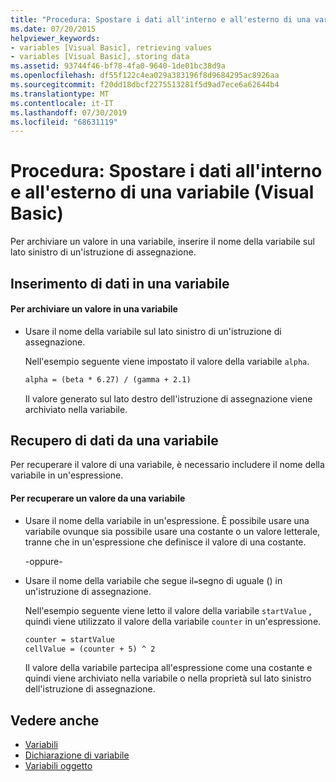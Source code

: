 ```yaml
---
title: "Procedura: Spostare i dati all'interno e all'esterno di una variabile (Visual Basic)"
ms.date: 07/20/2015
helpviewer_keywords:
- variables [Visual Basic], retrieving values
- variables [Visual Basic], storing data
ms.assetid: 93744f46-bf78-4fa0-9640-1de01bc38d9a
ms.openlocfilehash: df55f122c4ea029a383196f8d9684295ac8926aa
ms.sourcegitcommit: f20dd18dbcf2275513281f5d9ad7ece6a62644b4
ms.translationtype: MT
ms.contentlocale: it-IT
ms.lasthandoff: 07/30/2019
ms.locfileid: "68631119"
---
```

# <a name="how-to-move-data-into-and-out-of-a-variable-visual-basic"></a>Procedura: Spostare i dati all'interno e all'esterno di una variabile (Visual Basic)

Per archiviare un valore in una variabile, inserire il nome della variabile sul lato sinistro di un'istruzione di assegnazione.

## <a name="putting-data-in-a-variable"></a>Inserimento di dati in una variabile

#### <a name="to-store-a-value-in-a-variable"></a>Per archiviare un valore in una variabile

- Usare il nome della variabile sul lato sinistro di un'istruzione di assegnazione.

    Nell'esempio seguente viene impostato il valore della variabile `alpha`.

    ```vb
    alpha = (beta * 6.27) / (gamma + 2.1)
    ```

    Il valore generato sul lato destro dell'istruzione di assegnazione viene archiviato nella variabile.

## <a name="getting-data-from-a-variable"></a>Recupero di dati da una variabile

Per recuperare il valore di una variabile, è necessario includere il nome della variabile in un'espressione.

#### <a name="to-retrieve-a-value-from-a-variable"></a>Per recuperare un valore da una variabile

- Usare il nome della variabile in un'espressione. È possibile usare una variabile ovunque sia possibile usare una costante o un valore letterale, tranne che in un'espressione che definisce il valore di una costante.

  \-oppure-

- Usare il nome della variabile che segue il`=`segno di uguale () in un'istruzione di assegnazione.

  Nell'esempio seguente viene letto il valore della variabile `startValue` , quindi viene utilizzato il valore della variabile `counter` in un'espressione.

  ```vb
  counter = startValue
  cellValue = (counter + 5) ^ 2
  ```

  Il valore della variabile partecipa all'espressione come una costante e quindi viene archiviato nella variabile o nella proprietà sul lato sinistro dell'istruzione di assegnazione.

## <a name="see-also"></a>Vedere anche

- [Variabili](../../../../visual-basic/programming-guide/language-features/variables/index.md)
- [Dichiarazione di variabile](../../../../visual-basic/programming-guide/language-features/variables/variable-declaration.md)
- [Variabili oggetto](../../../../visual-basic/programming-guide/language-features/variables/object-variables.md)
